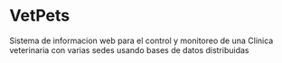 # VetPets
Sistema de informacion web para el control y monitoreo de una Clinica veterinaria con varias sedes usando bases de datos distribuidas
